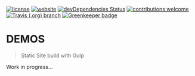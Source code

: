 <!-- [![GitHub package version](https://img.shields.io/github/package-json/v/adorade/demos.svg?logo=github&style=flat-square)](https://github.com/adorade/demos/blob/master/package.json) -->
[![license](https://img.shields.io/github/license/adorade/demos.svg?longCache=true&style=flat-square)](https://mit-license.org)
[![website](https://img.shields.io/website-up-down-green-red/https/adorade.github.io/demos/.svg?label=website&longCache=true&style=flat-square)](https://adorade.github.io/demos)
[![devDependencies Status](https://img.shields.io/david/dev/adorade/demos.svg?longCache=true&style=flat-square)](https://david-dm.org/adorade/demos?type=dev)
[![contributions welcome](https://img.shields.io/badge/contributions-welcome-brightgreen.svg?style=flat-square)](https://github.com/adorade/demos/issues)
[![Travis (.org) branch](https://img.shields.io/travis/adorade/demos/master.svg?logo=travis&style=flat-square)](https://travis-ci.org/adorade/demos)
[![Greenkeeper badge](https://badges.greenkeeper.io/adorade/demos.svg?style=flat-square)](https://greenkeeper.io/)

# DEMOS

> Static Site build with Gulp

Work in progress...

